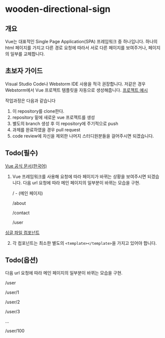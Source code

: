 # wooden-directional-sign

## 개요
Vue는 대표적인 Single Page Application(SPA) 프레임워크 중 하나입니다.
하나의 html 페이지를 가지고 
다른 경로 요청에 따라서 서로 다른 페이지를 보여주거나, 페이지의 일부를 교체합니다.

## 초보자 가이드
Visual Studio Code나 Webstorm IDE 사용을 적극 권장합니다.
저같은 경우 Webstorm에서 Vue 프로젝트 템플릿을 자동으로 생성해줍니다.
[프로젝트 예시](https://github.com/forestvue/vue-portfolio)

작업과정은 다음과 같습니다

1. 이 repository를 clone한다.
2. repository 밑에 새로운 vue 프로젝트를 생성
3. 별도의 branch 생성 후 이 repository에 주기적으로 push
4. 과제를 완료하였을 경우 pull request
5. code review에 자신을 제외한 나머지 스터디원분들을 걸어주시면 되겠습니다.

## Todo(필수)
[Vue 공식 문서(한국어)](https://kr.vuejs.org/v2/guide/index.html)

1. Vue 프레임워크를 사용해 요청에 따라 페이지가 바뀌는 상황을 보여주시면 되겠습니다.
다음 url 요청에 따라 메인 페이지의 일부분이 바뀌는 모습을 구현.
 
   / - (메인 페이지)
  
   /about

   /contact

   /user

[싱글 파일 컴포넌트](https://kr.vuejs.org/v2/guide/single-file-components.html)

2. 각 컴포넌트는 최소한 별도의 `<template></template>`을 가지고 있어야 합니다.

## Todo(옵션)
다음 url 요청에 따라 메인 페이지의 일부분이 바뀌는 모습을 구현.

/user

/user/1

/user/2

/user/3

...

/user/100

